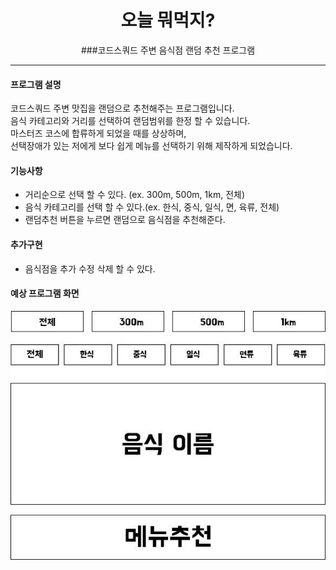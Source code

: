 <div align="center">

# 오늘 뭐먹지?

###코드스쿼드 주변 음식점 랜덤 추천 프로그램

</div>

---

#### 프로그램 설명
코드스쿼드 주변 맛집을 랜덤으로 추천해주는 프로그램입니다.  
음식 카테고리와 거리를 선택하여 랜덤범위를 한정 할 수 있습니다.  
마스터즈 코스에 합류하게 되었을 때를 상상하며,  
선택장애가 있는 저에게 보다 쉽게 메뉴를 선택하기 위해 제작하게 되었습니다.




#### 기능사항

- 거리순으로 선택 할 수 있다. (ex. 300m, 500m, 1km, 전체)
- 음식 카테고리를 선택 할 수 있다.(ex. 한식, 중식, 일식, 면, 육류, 전체)
- 랜덤추천 버튼을 누르면 랜덤으로 음식점을 추천해준다.

#### 추가구현
- 음식점을 추가 수정 삭제 할 수 있다.


#### 예상 프로그램 화면
![이미지](image/main.jpg)
